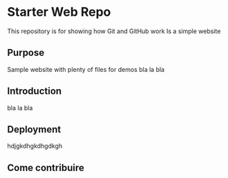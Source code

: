 # Starter Web Repo

This repository is for showing how Git and GitHub work
Is a simple website 
## Purpose

Sample website with plenty of files for demos
bla la bla

## Introduction
bla la bla

## Deployment
hdjgkdhgkdhgdkgh

## Come contribuire